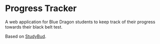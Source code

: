 # Progress Tracker

A web application for Blue Dragon students to keep track of their progress towards their black belt test.

Based on [StudyBud](https://github.com/divanov11/StudyBud/).
